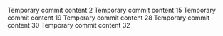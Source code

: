 Temporary commit content 2
Temporary commit content 15
Temporary commit content 19
Temporary commit content 28
Temporary commit content 30
Temporary commit content 32
